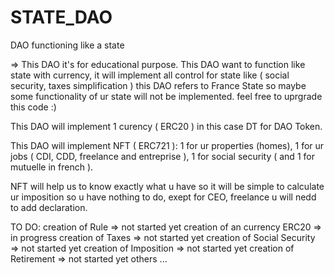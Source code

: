 # STATE_DAO
DAO functioning like a state

=> This DAO it's for educational purpose. This DAO want to function like state with currency, it will implement all control for state like ( social security, taxes simplification ) this DAO refers to France State so maybe some functionality of ur state will not be implemented. feel free to uprgrade this code :)

This DAO will implement 1 curency ( ERC20 ) in this case DT for DAO Token.

This DAO will implement NFT ( ERC721 ): 1 for ur properties (homes), 1 for ur jobs ( CDI, CDD, freelance and entreprise ), 1 for social security ( and 1 for mutuelle in french ).

NFT will help us to know exactly what u have so it will be simple to calculate ur imposition so u have nothing to do, exept for CEO, freelance u will nedd to add declaration.

TO DO: 
  creation of Rule => not started yet
  creation of an currency ERC20 => in progress
  creation of Taxes => not started yet
  creation of Social Security => not started yet
  creation of Imposition => not started yet
  creation of Retirement => not started yet
  others ...